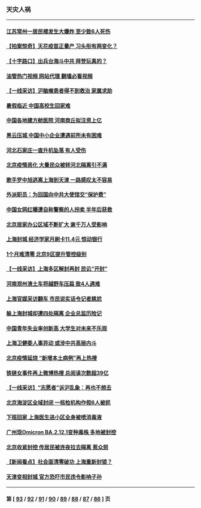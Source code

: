 ### 天灾人祸
---
#### [江苏常州一居民楼发生大爆炸 至少致6人死伤](../../pages/ncid280/n13744453.md?05250445) 
#### [【拍案惊奇】天花疫苗正量产 习头衔有两变化？](../../pages/ncid280/n13744413.md?05250445) 
#### [【十字路口】出兵台海斗中共 拜登玩真的？](../../pages/ncid280/n13744325.md?05250445) 
#### [油管热门视频 网站代理 翻墙必看视频](http://209.222.30.114:81/youtube.html?05250445)
#### [【一线采访】沪脑瘤患者得不到救治 家属求助](../../pages/ncid280/n13744217.md?05250445) 
#### [暑假临近 中国高校生回家难](../../pages/ncid280/n13743940.md?05250445) 
#### [中国各地建方舱医院 河南商丘拟注资上亿](../../pages/ncid280/n13743837.md?05250445) 
#### [黑云压城 中国中小企业遭遇前所未有困难](../../pages/ncid280/n13744053.md?05250445) 
#### [河北石家庄一直升机坠落 有人受伤](../../pages/ncid280/n13744147.md?05250445) 
#### [北京疫情恶化 大量民众被转河北隔离引不满](../../pages/ncid280/n13744036.md?05250445) 
#### [歌手罗中旭逃离上海到天津 一路感叹太不容易](../../pages/ncid280/n13743774.md?05250445) 
#### [外派职员：为回国向中共大使馆交“保护费”](../../pages/ncid280/n13743724.md?05250445) 
#### [中国女网红曝遭自称警察的人拐卖 半年后获救](../../pages/ncid280/n13743517.md?05250445) 
#### [北京居家办公区域不断扩大 逾千万人受影响](../../pages/ncid280/n13743437.md?05250445) 
#### [上海封城 经济学家月刷卡11.4元 惊动银行](../../pages/ncid280/n13743344.md?05250445) 
#### [1个月难清零 北京9区提升管控级别](../../pages/ncid280/n13743161.md?05250445) 
#### [【一线采访】上海多区解封再封 民讥“开封”](../../pages/ncid280/n13743050.md?05250445) 
#### [河南郑州渣土车将越野车压扁 致4人遇难](../../pages/ncid280/n13743166.md?05250445) 
#### [上海官媒采访翻车 市民说实话令记者尴尬](../../pages/ncid280/n13743010.md?05250445) 
#### [躲上海封城却遭四处隔离 企业总监历险记](../../pages/ncid280/n13742979.md?05250445) 
#### [中国青年失业率创新高 大学生对未来不乐观](../../pages/ncid280/n13742969.md?05250445) 
#### [上海卫健委人事异动 或涉中共高层内斗](../../pages/ncid280/n13742964.md?05250445) 
#### [北京疫情延烧 “新增本土病例”再上热搜](../../pages/ncid280/n13742817.md?05250445) 
#### [铁链女事件再上微博热搜 总阅读次数超39亿](../../pages/ncid280/n13742497.md?05250445) 
#### [【一线采访】“志愿者”诉沪乱象：再也不想去](../../pages/ncid280/n13742250.md?05250445) 
#### [北京海淀区全域封闭 一核检机构作假6人被抓](../../pages/ncid280/n13742147.md?05250445) 
#### [下班回家 上海医生进小区全身被喷消毒液](../../pages/ncid280/n13742114.md?05250445) 
#### [广州现Omicron BA.2.12.1变种毒株 多地被封控](../../pages/ncid280/n13742084.md?05250445) 
#### [北京收紧封控 传居民被连夜拉去隔离 惹众怒](../../pages/ncid280/n13741578.md?05250445) 
#### [【新闻看点】社会面清零破功 上海重新封锁？](../../pages/ncid280/n13741869.md?05250445) 
#### [天津变相封城 官方恐吓市民违令影响子孙](../../pages/ncid280/n13741822.md?05250445) 

---
#### 第 [ [93](./93.md?05250445) / [92](./92.md?05250445) / [91](./91.md?05250445) / [90](./90.md?05250445) / [89](./89.md?05250445) / [88](./88.md?05250445) / [87](./87.md?05250445) / [86](./86.md?05250445) ] 页
